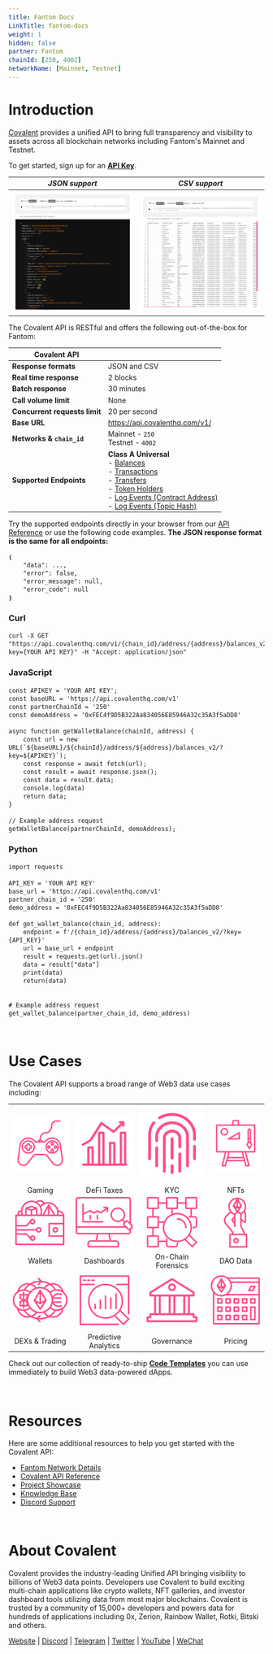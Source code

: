```yaml
---
title: Fantom Docs
LinkTitle: fantom-docs
weight: 1
hidden: false
partner: Fantom
chainId: [250, 4002]
networkName: [Mainnet, Testnet]
---
```


# Introduction

[Covalent](https://www.covalenthq.com/?utm_source=fantom&utm_medium=docs) provides a unified API to bring full transparency and visibility to assets across all blockchain networks including Fantom's Mainnet and Testnet.

To get started, sign up for an [**API Key**](https://www.covalenthq.com/platform/?utm_source=fantom&utm_medium=docs). 

|   *JSON support*    | *CSV support* |
| :-----------: | :-----------: |
| ![Developer Mode](./images/developer_mode.jpg) | ![Analyst Mode](./images/analyst_mode.jpg)|

The Covalent API is RESTful and offers the following out-of-the-box for Fantom:

| **Covalent API** |         |
| ----------- | ----------- |
| **Response formats** | JSON and CSV |
| **Real time response** | 2 blocks |
| **Batch response** | 30 minutes |
| **Call volume limit** | None |
| **Concurrent requests limit** | 20 per second |
| **Base URL** | https://api.covalenthq.com/v1/|
| **Networks & `chain_id`** | Mainnet - `250` <br> Testnet - `4002`|
| **Supported Endpoints** | **Class A Universal** <br>- [Balances](https://www.covalenthq.com/docs/api/#/0/Class-A/Get-token-balances-for-address/lng=en) <br> - [Transactions](https://www.covalenthq.com/docs/api/#/0/Class-A/Get-transactions-for-address/lng=en) <br> - [Transfers](https://www.covalenthq.com/docs/api/#/0/Class-A/Get-a-block/lng=en) <br> - [Token Holders](https://www.covalenthq.com/docs/api/#/0/Class-A/Get-token-holders-as-of-any-block-height/lng=en) <br> - [Log Events (Contract Address)](https://www.covalenthq.com/docs/api/#/0/Class-A/Get-log-events-by-contract-address/lng=en) <br> - [Log Events (Topic Hash)](https://www.covalenthq.com/docs/api/#/0/Class-A/Get-log-events-by-topic-hash%28es%29/lng=en)

Try the supported endpoints directly in your browser from our [API Reference](https://covalenthq.com/docs/api/?utm_source=fantom&utm_medium=docs) or use the following code examples. **The JSON response format is the same for all endpoints:**
```
❴ 
    "data": ..., 
    "error": false,
    "error_message": null,
    "error_code": null
❵
```

### Curl
```
curl -X GET "https://api.covalenthq.com/v1/{chain_id}/address/{address}/balances_v2/?key={YOUR API KEY}" -H "Accept: application/json"
```

### JavaScript
```
const APIKEY = 'YOUR API KEY';
const baseURL = 'https://api.covalenthq.com/v1'
const partnerChainId = '250'
const demoAddress = '0xFEC4f9D5B322Aa834056E85946A32c35A3f5aDD8'

async function getWalletBalance(chainId, address) {
    const url = new URL(`${baseURL}/${chainId}/address/${address}/balances_v2/?key=${APIKEY}`);
    const response = await fetch(url);
    const result = await response.json();
    const data = result.data;
    console.log(data)
    return data;
}

// Example address request
getWalletBalance(partnerChainId, demoAddress);
```

### Python
```
import requests

API_KEY = 'YOUR API KEY'
base_url = 'https://api.covalenthq.com/v1'
partner_chain_id = '250'
demo_address = '0xFEC4f9D5B322Aa834056E85946A32c35A3f5aDD8'

def get_wallet_balance(chain_id, address):
    endpoint = f'/{chain_id}/address/{address}/balances_v2/?key={API_KEY}'
    url = base_url + endpoint
    result = requests.get(url).json()
    data = result["data"]
    print(data)
    return(data)


# Example address request
get_wallet_balance(partner_chain_id, demo_address)
```

&nbsp;
# Use Cases
The Covalent API supports a broad range of Web3 data use cases including:

| | | | |
| :-----------: | :-----------: | :-----------: | :-----------: |
| ![Gaming](./images/gaming.png) | ![DeFi](./images/defi.png) | ![KYC](./images/kyc.png)| ![NFT](./images/nft_icon.png)|
| Gaming| DeFi Taxes | KYC | NFTs |
| ![Wallets](./images/wallets.png) | ![Dashboards](./images/dashboards.png) | ![On-Chain Forensics](./images/forensics.png)| ![DAO](./images/dao.png)|
| Wallets| Dashboards | On-Chain Forensics | DAO Data |
| ![Trading](./images/trading.png) | ![Predictions](./images/predictions.png) | ![Governance](./images/governance.png)| ![Pricing](./images/pricing.png)|
| DEXs & Trading| Predictive Analytics| Governance | Pricing |


Check out our collection of ready-to-ship [**Code Templates**](https://covalenthq.notion.site/dbf062042f4a463a950f0047b9df9ec1?v=2f7a0d7267034526a641ce7215dd7512/?utm_source=fantom&utm_medium=docs) you can use immediately to build Web3 data-powered dApps.

&nbsp;
# Resources
Here are some additional resources to help you get started with the Covalent API:
- [Fantom Network Details](https://www.covalenthq.com/docs/networks/fantom/?utm_source=fantom&utm_medium=docs)
- [Covalent API Reference](https://covalenthq.com/docs/api/?utm_source=fantom&utm_medium=docs)
- [Project Showcase](https://www.covalenthq.com/docs/project-showcase/?utm_source=fantom&utm_medium=docs)
- [Knowledge Base](https://www.covalenthq.com/docs/?utm_source=fantom&utm_medium=docs)
- [Discord Support](https://www.covalenthq.com/discord/?utm_source=fantom&utm_medium=docs)

&nbsp;
# About Covalent
Covalent provides the industry-leading Unified API bringing visibility to billions of Web3 data points. Developers use Covalent to build exciting multi-chain applications like crypto wallets, NFT galleries, and investor dashboard tools utilizing data from most major blockchains. Covalent is trusted by a community of 15,000+ developers and powers data for hundreds of applications including 0x, Zerion, Rainbow Wallet, Rotki, Bitski and others.

[Website](https://www.covalenthq.com/?utm_source=fantom&utm_medium=docs) | [Discord](https://covalenthq.com/discord/?utm_source=fantom&utm_medium=docs) | [Telegram](https://t.me/CovalentHQ) | [Twitter](https://twitter.com/covalent_hq) | [YouTube](https://www.youtube.com/channel/UCGn-T9qPiXAx490Wr6WPbOw/?utm_source=fantom&utm_medium=docs) | [WeChat](https://mp.weixin.qq.com/s?__biz=MzU0MzY5ODMzMg==&mid=2247483899&idx=1&sn=9c1d4df3acc04bc35c429b244307d3c7&chksm=fb063d08cc71b41e2da96b4747513acf2ab9182babe57c135e4a7d1fef9255eb3b310217835c&token=2144505038&lang=zh_CN#rd)


